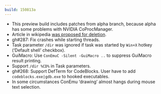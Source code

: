 ```yaml
---
build: 150813a
---
```


* This preview build includes patches from alpha branch, because alpha has some problems with NVIDIA CoProcManager.
* Article in wikipedia [was proposed for deletion](https://github.com/Maximus5/ConEmu/issues/289).
* gh#287: Fix crashes while starting threads.
* Task parameter `/dir` was ignored if task was started by `Win+X` hotkey (‘Default shell’ checkbox).
* GuiMacro: Use `ConEmuC -Silent -GuiMacro ..` to suppress GuiMacro result printing.
* Support `/dir %CD%` in Task parameters.
* gh#268: Support DefTerm for CodeBlocks. User have to add `codeblocks.exe|gdb.exe` to hooked executables.
* In some circumstances ConEmu ‘drawing’ almost hangs during mouse text selection.
